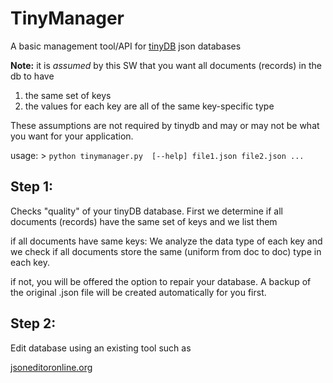 # TinyManager

A basic management tool/API for [tinyDB](https://tinydb.readthedocs.io/en/latest/) json databases
        
**Note:** it is *assumed* by this SW that you want all documents (records)
in the db to have 

1) the same set of keys
2) the values for each key are all of the same key-specific type
        
These assumptions are not required by tinydb and may or may not be what 
you want for your application.           
            
usage:   > `python tinymanager.py  [--help] file1.json file2.json ...`
    
    
## Step 1:
Checks "quality" of your tinyDB database. First we determine if all 
documents (records) have the same set of keys and we list them
    
if all documents have same keys:
We analyze the data type of each key and we check if all 
documents store the same (uniform from doc to doc) type in each key.
        
        
if not, you will be offered the option to repair your database.   A backup of
the original .json file will be created automatically for you first. 
    
## Step 2:
Edit database using an existing tool such as
    
[jsoneditoronline.org](https://jsoneditoronline.org)
        
        

